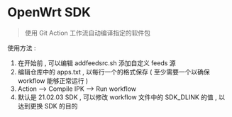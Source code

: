 # OpenWrt SDK #

> 使用 Git Action 工作流自动编译指定的软件包

使用方法 :

1. 在开始前 , 可以编辑 addfeedsrc.sh 添加自定义 feeds 源
2. 编辑仓库中的 apps.txt , 以每行一个的格式保存 ( 至少需要一个以确保 workflow 能够正常运行 )
3. Action --> Compile IPK --> Run workflow
4. 默认是 21.02.03 SDK , 可以修改 workflow 文件中的 SDK_DLINK 的值 , 以达到更换 SDK 的目的

